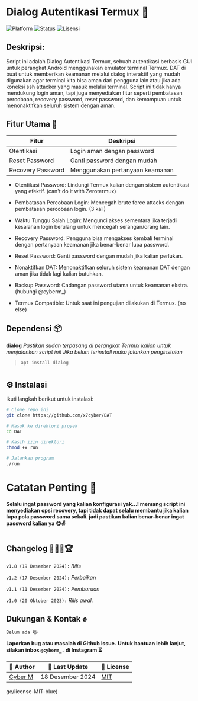 # Dialog Autentikasi Termux 🔑

![Platform](https://img.shields.io/badge/platform-Termux-red)
![Status](https://img.shields.io/badge/status-active-brightgreen)
![Lisensi](https://img.shields.io/badge/license-MIT-blue)

## Deskripsi:

Script ini adalah Dialog Autentikasi Termux, sebuah autentikasi berbasis GUI untuk perangkat Android menggunakan emulator terminal Termux. DAT di buat untuk memberikan keamanan melalui dialog interaktif yang mudah digunakan agar terminal kita bisa aman dari pengguna lain atau jika ada koneksi ssh attacker yang masuk melalui terminal. Script ini tidak hanya mendukung login aman, tapi juga menyediakan fitur seperti pembatasan percobaan, recovery password, reset password, dan kemampuan untuk menonaktifkan seluruh sistem dengan aman.

## Fitur Utama 📱

| Fitur              | Deskripsi                          |
|--------------------|------------------------------------|
| Otentikasi         | Login aman dengan password         |
| Reset Password     | Ganti password dengan mudah        |
| Recovery Password  | Menggunakan pertanyaan keamanan    |

* Otentikasi Password: Lindungi Termux kalian dengan sistem autentikasi yang efektif.
(can't do it with Zerotermux)

* Pembatasan Percobaan Login: Mencegah brute force attacks dengan pembatasan percobaan login. (3 kali)

* Waktu Tunggu Salah Login: Mengunci akses sementara jika terjadi kesalahan login berulang untuk mencegah serangan/orang lain.

* Recovery Password: Pengguna bisa mengakses kembali terminal dengan pertanyaan keamanan jika benar-benar lupa password.

* Reset Password: Ganti password dengan mudah jika kalian perlukan.

* Nonaktifkan DAT: Menonaktifkan seluruh sistem keamanan DAT dengan aman jika tidak lagi kalian butuhkan.

* Backup Password: Cadangan password utama untuk keamanan ekstra. (hubungi @cyberm_)

* Termux Compatible: Untuk saat ini pengujian dilakukan di Termux. (no else)

## Dependensi 📦

**dialog**
_Pastikan sudah terpasang di perangkat Termux kalian untuk menjalankan script ini! Jika belum terinstall maka jalankan penginstalan_
> `apt install dialog`
#

## ⚙️ Instalasi  
Ikuti langkah berikut untuk instalasi:  

```bash
# Clone repo ini
git clone https://github.com/x7cyber/DAT

# Masuk ke direktori proyek
cd DAT

# Kasih izin direktori
chmod +x run

# Jalankan program
./run
```

# Catatan Penting 📌

**Selalu ingat password yang kalian konfigurasi yak...! memang script ini menyediakan opsi recovery, tapi tidak dapat selalu membantu jika kalian lupa pola password sama sekali. jadi pastikan kalian benar-benar ingat password kalian ya 😋✌️**

#
## Changelog 🥇🥈🥉🏆

`v1.8 (19 Desember 2024):` *Rilis*

`v1.2 (17 Desember 2024):` *Perbaikan*

`v1.1 (11 Desember 2024):` *Pembaruan*

`v1.0 (20 Oktober 2023):` *Rilis awal.*


## Dukungan & Kontak ✊
`Belum ada 😹`

**Laporkan bug atau masalah di Github Issue.**
**Untuk bantuan lebih lanjut, silakan inbox `@cyberm_.` di Instagram ⏳**


| 👤 Author | 📅 Last Update | 📜 License |
|-----------|----------------|------------|
| [Cyber M](https://github.com/x7cyber) | 18 Desember 2024 | [MIT](LICENSE) |
ge/license-MIT-blue)
